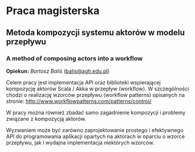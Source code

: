 # Praca magisterska #
## **Metoda kompozycji systemu aktorów w modelu przepływu** ##
### A method of composing actors into a workflow ###
**Opiekun:** *Bartosz Baliś* (<balis@agh.edu.pl>)

Celem pracy jest implementacja API oraz biblioteki wspierającej kompozycję aktorów Scala / Akka w przepływ (workflow). W szczególności chodzi o realizację wzorców przepływu (workflow patterns) opisanych na stronie: http://www.workflowpatterns.com/patterns/control/ 

W pracy można również zbadać samo zagadnienie kompozycji i problemy związane z kompozycją aktorów. 

Wyzwaniem może być zarówno zaprojektowanie prostego i efektywnego API do programowania aplikacji opartych na aktorach w oparciu o wzorce przepływu, jak i wydajna implementacja niektórych wzorców.
